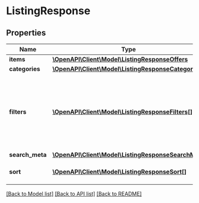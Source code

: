 # ListingResponse

## Properties
Name | Type | Description | Notes
------------ | ------------- | ------------- | -------------
**items** | [**\OpenAPI\Client\Model\ListingResponseOffers**](ListingResponseOffers.md) |  | [optional] 
**categories** | [**\OpenAPI\Client\Model\ListingResponseCategories**](ListingResponseCategories.md) |  | [optional] 
**filters** | [**\OpenAPI\Client\Model\ListingResponseFilters[]**](ListingResponseFilters.md) | Filters with counters available for given search, which can be used to refine search results. | [optional] 
**search_meta** | [**\OpenAPI\Client\Model\ListingResponseSearchMeta**](ListingResponseSearchMeta.md) |  | [optional] 
**sort** | [**\OpenAPI\Client\Model\ListingResponseSort[]**](ListingResponseSort.md) | Available sorting options. | [optional] 

[[Back to Model list]](../README.md#documentation-for-models) [[Back to API list]](../README.md#documentation-for-api-endpoints) [[Back to README]](../README.md)



